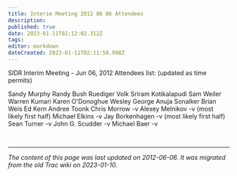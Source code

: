 ```yaml
---
title: Interim Meeting 2012 06 06 Attendees
description: 
published: true
date: 2023-01-11T02:12:02.312Z
tags: 
editor: markdown
dateCreated: 2023-01-11T02:11:58.998Z
---
```


SIDR Interim Meeting - Jun 06, 2012 Attendees list: (updated as time permits)

Sandy Murphy
Randy Bush
Ruediger Volk
Sriram Kotikalapudi
Sam Weiler
Warren Kumari
Karen O'Donoghue
Wesley George
Anuja Sonalker
Brian Weis
Ed Kern
Andree Toonk
Chris Morrow -v
Alexey Melnikov -v (most likely first half)
Michael Elkins -v
Jay Borkenhagen -v (most likely first half)
Sean Turner -v
John G. Scudder -v
Michael Baer -v

&nbsp;
&nbsp;
&nbsp;

---

*The content of this page was last updated on 2012-06-06. It was migrated from the old Trac wiki on 2023-01-10.*